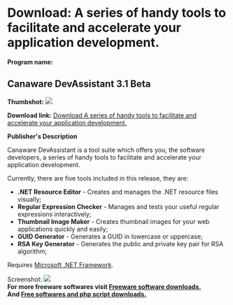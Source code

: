 # Download: A series of handy tools to facilitate and accelerate your application development.

**Program name:**

## Canaware DevAssistant 3.1 Beta

  
**Thumbshot:** ![](http://www.freewarefiles.com/screenshot/canawaredevassist_md.gif)   
  
**Download link:** [Download A series of handy tools to facilitate and accelerate your application development.](http://freesoftwares.boysofts.com/Canaware-DevAssistant-Beta_program_23680.html)  
  


**Publisher's Description**  
  


Canaware DevAssistant is a tool suite which offers you, the software developers, a series of handy tools to facilitate and accelerate your application development. 

Currently, there are five tools included in this release, they are:

  * **.NET Resource Editor** \- Creates and manages the .NET resource files visually; 
  * **Regular Expression Checker** \- Manages and tests your useful regular expressions interactively; 
  * **Thumbnail Image Maker** \- Creates thumbnail images for your web applications quickly and easily; 
  * **GUID Generator** \- Generates a GUID in lowercase or uppercase; 
  * **RSA Key Generator** \- Generates the public and private key pair for RSA algorithm; 

Requires [Microsoft .NET Framework](http://msdn.microsoft.com/netframework/downloads/updates/default.aspx). 

  
  
Screenshot: ![](http://www.freewarefiles.com/screenshot/canawaredevassist.gif)   
**For more freeware softwares visit [Freeware software downloads.](http://freesoftwares.boysofts.com/)**   
**And [Free softwares and php script downloads.](http://www.boysofts.com/)**
